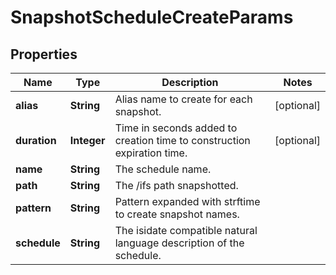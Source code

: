 
# SnapshotScheduleCreateParams

## Properties
Name | Type | Description | Notes
------------ | ------------- | ------------- | -------------
**alias** | **String** | Alias name to create for each snapshot. |  [optional]
**duration** | **Integer** | Time in seconds added to creation time to construction expiration time. |  [optional]
**name** | **String** | The schedule name. | 
**path** | **String** | The /ifs path snapshotted. | 
**pattern** | **String** | Pattern expanded with strftime to create snapshot names. | 
**schedule** | **String** | The isidate compatible natural language description of the schedule. | 



